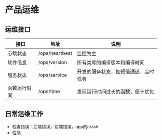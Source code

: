 # 产品运维

## 运维接口

| 接口 | 地址 | 说明 |
| -------- | ----- | ----- |
| 心跳状态   | /ops/heartbeat | 监控为主 |
| 软件信息   | /ops/version | 所有类库的编译版本和编译时间 |
| 服务状态 | /ops/service | 开发的服务状态，如短信通道，定时任务 |
| 函数运行时间 | /ops/time | 发现运行时间过长的函数，便于优化 |

## 日常运维工作
* 检查错误：后端错误，前端错误，app的crash
* 性能
